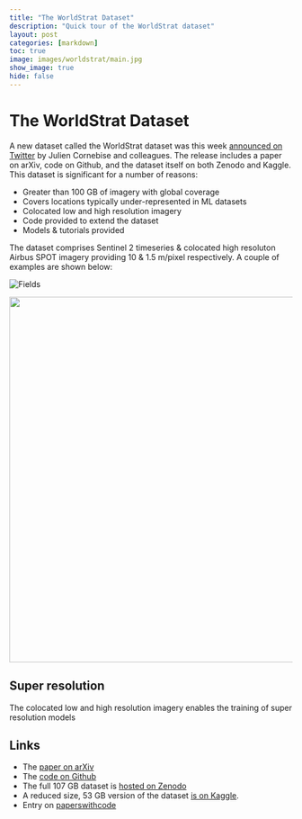 ```yaml
---
title: "The WorldStrat Dataset"
description: "Quick tour of the WorldStrat dataset"
layout: post
categories: [markdown]
toc: true
image: images/worldstrat/main.jpg
show_image: true
hide: false
---
```

# The WorldStrat Dataset

A new dataset called the WorldStrat dataset was this week [announced on Twitter](https://twitter.com/JCornebise/status/1549356696664956928?s=20&t=0vTPK4qaRNRtx3YCHpA7Rg) by Julien Cornebise and colleagues. The release includes a paper on arXiv, code on Github, and the dataset itself on both Zenodo and Kaggle. This dataset is significant for a number of reasons:

- Greater than 100 GB of imagery with global coverage
- Covers locations typically under-represented in ML datasets
- Colocated low and high resolution imagery
- Code provided to extend the dataset
- Models & tutorials provided

The dataset comprises Sentinel 2 timeseries & colocated high resoluton Airbus SPOT imagery providing 10 & 1.5 m/pixel respectively. A couple of examples are shown below:

![](https://raw.githubusercontent.com/robmarkcole/blog/master/images/worldstrat/fields.jpg "Fields" )

<p align="center">
<img src="https://raw.githubusercontent.com/robmarkcole/blog/master/images/worldstrat/fields.jpg" width="650">
</p>

## Super resolution
The colocated low and high resolution imagery enables the training of super resolution models

## Links
- The [paper on arXiv](https://arxiv.org/abs/2207.06418)
- The [code on Github](https://github.com/worldstrat/worldstrat)
- The full 107 GB dataset is [hosted on Zenodo](https://zenodo.org/record/6810792#.YtjNb-zMK3I)
- A reduced size, 53 GB version of the dataset [is on Kaggle](https://www.kaggle.com/datasets/jucor1/worldstrat). 
- Entry on [paperswithcode](https://paperswithcode.com/dataset/worldstrat)
